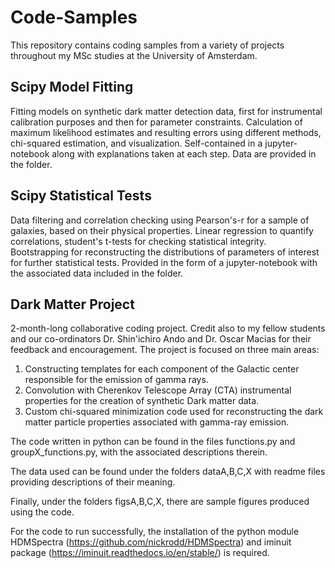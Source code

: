 # Code-Samples
This repository contains coding samples from a variety of projects throughout my MSc studies at the University of Amsterdam.

## Scipy Model Fitting
Fitting models on synthetic dark matter detection data, first for instrumental calibration purposes and then for parameter constraints.
Calculation of maximum likelihood estimates and resulting errors using different methods, chi-squared estimation, and visualization.
Self-contained in a jupyter-notebook along with explanations taken at each step. Data are provided in the folder.

## Scipy Statistical Tests
Data filtering and correlation checking using Pearson's-r for a sample of galaxies, based on their physical properties. 
Linear regression to quantify correlations, student's t-tests for checking statistical integrity.
Bootstrapping for reconstructing the distributions of parameters of interest for further statistical tests.
Provided in the form of a jupyter-notebook with the associated data included in the folder.

## Dark Matter Project
2-month-long collaborative coding project. Credit also to my fellow students and our co-ordinators Dr. Shin'ichiro Ando and Dr. Oscar Macias for
their feedback and encouragement. 
The project is focused on three main areas:
1) Constructing templates for each component of the Galactic center responsible for the emission of gamma rays.
2) Convolution with Cherenkov Telescope Array (CTA) instrumental properties for the creation of synthetic Dark matter data.
3) Custom chi-squared minimization code used for reconstructing the dark matter particle properties associated with gamma-ray emission.


The code written in python can be found in the files functions.py and groupX_functions.py,
with the associated descriptions therein.

The data used can be found under the folders dataA,B,C,X  with readme files providing descriptions of their meaning.

Finally, under the folders figsA,B,C,X, there are sample figures produced using the code.


For the code to run successfully, the installation of the python module HDMSpectra (https://github.com/nickrodd/HDMSpectra) 
and iminuit package (https://iminuit.readthedocs.io/en/stable/) is required.
